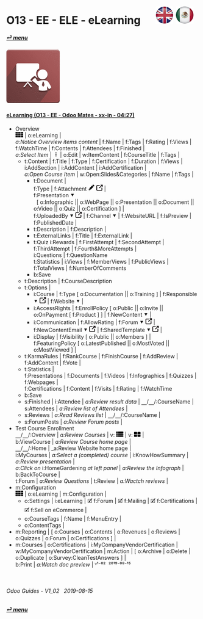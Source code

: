 # O13 - EE - ELE - eLearning &nbsp;&nbsp;&nbsp;&nbsp; [![en-uk](/doc/img/flg/en-uk-flg-btn-sml.png)](/en-uk/o13/ee/ele/en-uk-o13-ee-ele-guides.md) [ ![es-mx](/doc/img/flg/es-mx-flg-btn-sml.png)](/es-mx/o13/ee/ele/es-mx-o13-ee-ele-guides.md)
#### [_&#x23CE; menu_](/en-uk/o13/ee/en-uk-o13-ee-guides-menu.md "Back to EE menu")  
### ![ele](/doc/img/app/big/ele.png)
[ⱽ¹²³⁴⁵⁶⁷⁸⁹⁰⁻]: # (ⱽ¹²³⁴⁵⁶⁷⁸⁹⁰⁻)

#### [eLearning (O13 - EE - Odoo Mates - xx-in - 04:27)](https://youtube.com/embed/t5q7asYzhRY?autoplay=1&start=0&end=246&rel=0)  
- Overview  
  ![apps](/doc/img/apps.png) | o:eLearning |  
  _a:Notice Overview items content_ | f:Name | f:Tags | f:Rating | f:Views | f:WatchTime | f:Contents | f:Attendees | f:Finished |  
  _a:Select Item_ | &nbsp;**&#x2807;** | o:Edit | w:ItemContent | 
  f:CourseTitle | f:Tags |  
  - t:Content | f:Title | f:Type | f:Certification | f:Duration | f:Views | 
    i:AddSection | i:AddContent | i:AddCertification |  
    _a:Open Course Item_ | w:Open:Slides&Categories | f:Name | f:Tags |  
	- t:Document |  
	  f:Type | f:Attachment ![edit](/doc/img/edit.png) ![show_catalog](/doc/img/show_catalog.png) |  
	  f:Presentation &#x2BC6;  
	  &nbsp;&nbsp;\[ o:Infographic || o:WebPage || o:Presentation || o:Document || o:Video || o:Quiz || o:Certification ] |  
	  f:UploadedBy &#x2BC6; ![show_catalog](/doc/img/show_catalog.png) | f:Channel &#x2BC6; | f:WebsiteURL | f:IsPreview | f:PublishedDate |  
	- t:Description | f:Description |  
	- t:ExternalLinks | f:Title | f:ExternalLink |  
	- t:Quiz
	  i:Rewards | f:FirstAttempt | f:SecondAttempt | f:ThirdAttempt | f:Fourth&MoreAttempts |  
	  i:Questions | f:QuestionName  
	  t:Statistics | i:Views | f:MemberViews | f:PublicViews | f:TotalViews | f:NumberOfComments  
	- b:Save
  - t:Description | f:CourseDescription
  - t:Options |  
	- i:Course | f:Type \[ o:Documentation || o:Training ] | f:Responsible &#x2BC6; ![show_catalog](/doc/img/show_catalog.png) | f:Website &#x2BC6; |  
	- i:AccessRights | f:EnrollPolicy \[ o:Public || o:Invite || o:OnPayment \[ f:Product ] ] | f:NewContent &#x2BC6; |  
	- i:Communication | f:AllowRating | f:Forum &#x2BC6; ![show_catalog](/doc/img/show_catalog.png) |
	  f:NewContentEmail &#x2BC6; ![show_catalog](/doc/img/show_catalog.png) | f:SharedTemplate &#x2BC6; ![show_catalog](/doc/img/show_catalog.png) |  
	- i:Display | f:Visibility \[ o:Public || o:Members ] |  
	  f:FeaturingPolicy \[ o:LatestPublished || o:MostVoted || o:MostViewed ] |  
  - t:KarmaRules | f:RankCourse | f:FinishCourse | f:AddReview | f:AddContent | f:Vote |  
  - t:Statistics |  
	f:Presentations | f:Documents | f:Videos | f:Infographics | f:Quizzes | f:Webpages |  
	f:Certifications | f:Content | f:Visits | f:Rating | f:WatchTime
  - b:Save
  - s:Finished | i:Attendee | _a:Review result data_ | &#x23BD;/&#x23BD;/:CourseName | s:Attendees | _a:Review list of Attendees_ |  
  - s:Reviews | _a:Read Reviews list_ | &#x23BD;/&#x23BD;/:CourseName |  
  - s:ForumPosts | _a:Review Forum posts_ |  
- Test Course Enrollment  
  &#x23BD;/&#x23BD;/:Overview | _a:Review Courses_ | v: ![view_list](/doc/img/view_list.png) | v: ![view_kanban](/doc/img/view_kanban.png) |  
  b:ViewCourse | _a:Review Course home page_ |  
  &#x23BD;/&#x23BD;/:Home | _a:Review Website home page |  
  i:MyCourses | _a:Select a (completed) course_ | i:KnowHowSummary | _a:Review presentation_ |  
  _a:Click on_ i:HomeGardening _at left panel_ | _a:Review the Infograph_ | b:BackToCourse |  
  t:Forum | _a:Review Questions_ | t:Review | _a:Wactch reviews_ |  
- m:Configuration  
  ![apps](/doc/img/apps.png) | o:eLearning | m:Configuration | 
  - o:Settings | i:eLearning | &#x1F5F9; f:Forum | &#x1F5F9; f:Mailing | &#x1F5F9; f:Certifications | &#x1F5F9; f:Sell on eCommerce | 
  - o:CourseTags | f:Name | f:MenuEntry |  
  - o:ContentTags |  
- m:Reporting | \[ o:Courses | o:Contents | o:Revenues | o:Reviews | o:Quizzes | o:Forum | o:Certifications ] |  
- m:Courses | o:Certifications | i:MyCompanyVendorCertification | 
  w:MyCompanyVendorCertification | m:Action | \[ o:Archive | o:Delete | o:Duplicate | o:Survey:CleanTestAnswers ] |  
  b:Print | _a:Watch doc preview_ | 
    ⱽ¹⁻⁰² &nbsp;²⁰¹⁹⁻⁰⁸⁻¹⁵

<br>

###### Odoo Guides - V1_02 &nbsp; 2019-08-15  
**[_&#x23CE; menu_](/en-uk/o13/ee/en-uk-o13-ee-guides-menu.md)**  
